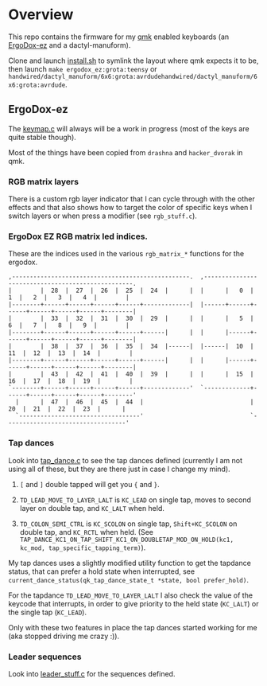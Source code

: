 # Overview

This repo contains the firmware for my [qmk](https://qmk.fm) enabled keyboards (an [ErgoDox-ez](https://ergodox-ez.com) and a dactyl-manuform).

Clone and launch [install.sh](install.sh) to symlink the layout where qmk expects it to be, then launch `make ergodox_ez:grota:teensy` or `handwired/dactyl_manuform/6x6:grota:avrdudehandwired/dactyl_manuform/6x6:grota:avrdude`.

## ErgoDox-ez

The [keymap.c](ergodox/keymap.c) will always will be a work in progress (most of the keys are quite stable though).

Most of the things have been copied from `drashna` and `hacker_dvorak` in qmk.

### RGB matrix layers

There is a custom rgb layer indicator that I can cycle through with the other effects and that also shows how to target the color of specific keys when I switch layers or when press a modifier (see `rgb_stuff.c`).

### ErgoDox EZ RGB matrix led indices.

These are the indices used in the various `rgb_matrix_*` functions for the ergodox.

```
,--------------------------------------------------.  ,--------------------------------------------------.
|        |  28  |  27  |  26  |  25  |  24  |      |  |      |   0  |   1  |   2  |   3  |   4  |        |
|--------+------+------+------+------+-------------|  |------+------+------+------+------+------+--------|
|        |  33  |  32  |  31  |  30  |  29  |      |  |      |   5  |   6  |   7  |   8  |   9  |        |
|--------+------+------+------+------+------|      |  |      |------+------+------+------+------+--------|
|        |  38  |  37  |  36  |  35  |  34  |------|  |------|  10  |  11  |  12  |  13  |  14  |        |
|--------+------+------+------+------+------|      |  |      |------+------+------+------+------+--------|
|        |  43  |  42  |  41  |  40  |  39  |      |  |      |  15  |  16  |  17  |  18  |  19  |        |
`--------+------+------+------+------+-------------'  `-------------+------+------+------+------+--------'
  |      |  47  |  46  |  45  |  44  |                              |  20  |  21  |  22  |  23  |      |
  `----------------------------------'                              `----------------------------------'
```

### Tap dances

Look into [tap_dance.c](ergodox/tap_dance.c) to see the tap dances defined (currently I am not using all of these, but they are there just in case I change my mind).

1. `[` and `]` double tapped will get you `{` and `}`.

2. `TD_LEAD_MOVE_TO_LAYER_LALT` is `KC_LEAD` on single tap, moves to second layer on double tap, and `KC_LALT` when held.

3. `TD_COLON_SEMI_CTRL` is `KC_SCOLON` on single tap, `Shift+KC_SCOLON` on double tap, and `KC_RCTL` when held. (See `TAP_DANCE_KC1_ON_TAP_SHIFT_KC1_ON_DOUBLETAP_MOD_ON_HOLD(kc1, kc_mod, tap_specific_tapping_term)`).

My tap dances uses a slightly modified utility function to get the tapdance status, that can prefer a hold state when interrupted, see `current_dance_status(qk_tap_dance_state_t *state, bool prefer_hold)`.

For the tapdance `TD_LEAD_MOVE_TO_LAYER_LALT` I also check the value of the keycode that interrupts, in order to give priority to the held state (`KC_LALT`) or the single tap (`KC_LEAD`).

Only with these two features in place the tap dances started working for me (aka stopped driving me crazy :)).

### Leader sequences

Look into [leader_stuff.c](ergodox/leader_stuff.c) for the sequences defined.
